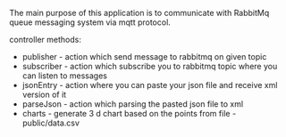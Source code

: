 The main purpose of this application is to communicate with RabbitMq queue messaging system via mqtt protocol.

controller methods:
- publisher - action which send message to rabbitmq on given topic
- subscriber - action which subscribe you to rabbitmq topic where you can listen to messages
- jsonEntry - action where you can paste your json file and receive xml version of it
- parseJson - action which parsing the pasted json file to xml
- charts - generate 3 d chart based on the points from file - public/data.csv